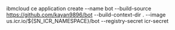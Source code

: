 ibmcloud ce application create --name bot --build-source https://github.com/kayan9896/bot --build-context-dir . --image us.icr.io/${SN_ICR_NAMESPACE}/bot --registry-secret icr-secret
